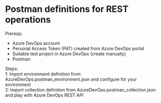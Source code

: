 # Postman definitions for REST operations

Prereqs:

<ul>
<li>Azure DevOps account</li>
<li>Personal Access Token (PAT) created from Azure DevOps portal</li>
<li>Suitable test project in Azure DevOps (create manually)</li>
<li>Postman</li>
</ul>

Steps:</br>
1: Import environment definition from AzureDevOps.postman_environment.json and configure for your environment</br>
2: Import collection definition from AzureDevOps.postman_collection.json and play with Azure DevOps REST API</br>
